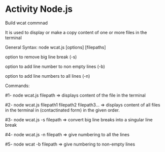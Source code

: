 # Activity Node.js

Build wcat commnad

It is used to display or make a copy content of one or more files in the terminal 

General Syntax:
node wcat.js [options] [filepaths]

option to remove big line break (-s)

option to add line number to non empty lines (-b)

option to add line numbers to all lines (-n) 

Commands:

#1- node wcat.js filepath => displays content of the file in the terminal 

#2- node wcat.js filepath1 filepath2 filepath3... => displays content of all files in the terminal in (contactinated form) in the given order.

#3- node wcat.js -s filepath => convert big line breaks into a singular line break

#4- node wcat.js -n filepath => give numbering to all the lines 

#5- node wcat -b filepath => give numbering to non-empty lines
